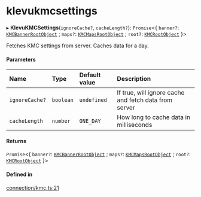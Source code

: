 # klevukmcsettings
      
▸ **KlevuKMCSettings**(`ignoreCache?`, `cacheLength?`): `Promise`<{ `banner?`: [`KMCBannerRootObject`](interfaces/KMCBannerRootObject.md) ; `maps?`: [`KMCMapsRootObject`](interfaces/KMCMapsRootObject.md) ; `root?`: [`KMCRootObject`](interfaces/KMCRootObject.md)  }\>

Fetches KMC settings from server. Caches data for a day.

#### Parameters

| Name | Type | Default value | Description |
| :------ | :------ | :------ | :------ |
| `ignoreCache?` | `boolean` | `undefined` | If true, will ignore cache and fetch data from server |
| `cacheLength` | `number` | `ONE_DAY` | How long to cache data in milliseconds |

#### Returns

`Promise`<{ `banner?`: [`KMCBannerRootObject`](interfaces/KMCBannerRootObject.md) ; `maps?`: [`KMCMapsRootObject`](interfaces/KMCMapsRootObject.md) ; `root?`: [`KMCRootObject`](interfaces/KMCRootObject.md)  }\>

#### Defined in

[connection/kmc.ts:21](https://github.com/klevultd/frontend-sdk/blob/492d3760/packages/klevu-core/src/connection/kmc.ts#L21)

